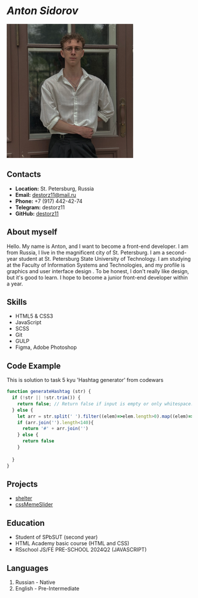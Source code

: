 # ***Anton Sidorov***
![personal photo](./assets/img/photo.png)

## Contacts

+ **Location:** St. Petersburg, Russia
+ **Email:** destorz11@mail.ru
+ **Phone:** +7 (917) 442-42-74
+ **Telegram:** destorz11
+ **GitHub:** [destorz11](https://github.com/destorz11)

## About myself

Hello. My name is Anton, and I want to become a front-end developer. I am from Russia, I live in the magnificent city of St. Petersburg. I am a second-year student at St. Petersburg State University of Technology. I am studying at the Faculty of Information Systems and Technologies, and my profile is graphics and user interface design . To be honest, I don't really like design, but it's good to learn. I hope to become a junior front-end developer within a year.

## Skills

+ HTML5 & CSS3
+ JavaScript
+ SCSS
+ Git
+ GULP
+ Figma, Adobe Photoshop

## Code Example

This is solution to task 5 kyu 'Hashtag generator' from codewars

```js
function generateHashtag (str) {
  if (!str || !str.trim()) {
    return false; // Return false if input is empty or only whitespace.
  } else {
    let arr = str.split(' ').filter((elem)=>elem.length>0).map((elem)=>elem[0].toUpperCase() + elem.slice(1))
    if (arr.join('').length<140){
      return '#' + arr.join('')
    } else {
      return false
    }

  }
}
```

## Projects

+ [shelter](https://rolling-scopes-school.github.io/destorz11-JSFEPRESCHOOL2024Q2/shelter/index.html)
+ [cssMemeSlider](https://destorz11.github.io/cssMemeSlider/cssMemeSlider/)

## Education

+ Student of SPbSUT (second year)
+ HTML Academy basic course (HTML and CSS)
+ RSschool JS/FE PRE-SCHOOL 2024Q2 (JAVASCRIPT)
## Languages

  1. Russian - Native
  2. English - Pre-Intermediate
